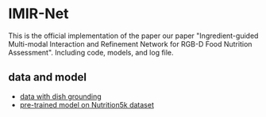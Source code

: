 # IMIR-Net
This is the official implementation of the paper our paper "Ingredient-guided Multi-modal Interaction and Refinement Network for RGB-D Food Nutrition Assessment".
Including code, models, and log file.

## data and model
- [data with dish grounding](https://pan.baidu.com/s/1VzYF3wWGLrYJHH4liUEhDw?pwd=14x6)
- [pre-trained model on Nutrition5k dataset](https://pan.baidu.com/s/1x-TSXCddzoZjALfB0rIamQ?pwd=hz1e)
